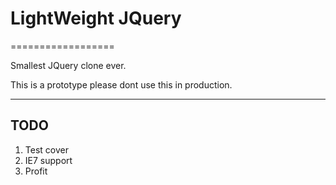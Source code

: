 # LightWeight JQuery
==================

Smallest JQuery clone ever.

This is a prototype please dont use this in production.

***

## TODO

1. Test cover
2. IE7 support 
3. Profit
